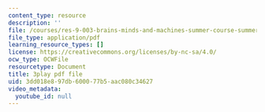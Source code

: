 ```yaml
---
content_type: resource
description: ''
file: /courses/res-9-003-brains-minds-and-machines-summer-course-summer-2015/3dd018e897db600077b5aac080c34627_Ch56tU3wb9c.pdf
file_type: application/pdf
learning_resource_types: []
license: https://creativecommons.org/licenses/by-nc-sa/4.0/
ocw_type: OCWFile
resourcetype: Document
title: 3play pdf file
uid: 3dd018e8-97db-6000-77b5-aac080c34627
video_metadata:
  youtube_id: null
---
```

